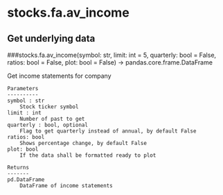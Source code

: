 # stocks.fa.av_income

## Get underlying data 
###stocks.fa.av_income(symbol: str, limit: int = 5, quarterly: bool = False, ratios: bool = False, plot: bool = False) -> pandas.core.frame.DataFrame

Get income statements for company

    Parameters
    ----------
    symbol : str
        Stock ticker symbol
    limit : int
        Number of past to get
    quarterly : bool, optional
        Flag to get quarterly instead of annual, by default False
    ratios: bool
        Shows percentage change, by default False
    plot: bool
        If the data shall be formatted ready to plot

    Returns
    -------
    pd.DataFrame
        DataFrame of income statements
